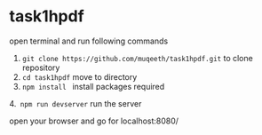 # task1hpdf
open terminal and run following commands
1. `git clone https://github.com/muqeeth/task1hpdf.git` to clone repository
2. `cd task1hpdf`  move to directory
3. `npm install	`	install packages required

4.` npm run devserver`	run the server


open your browser and go for localhost:8080/

